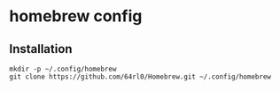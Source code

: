 # homebrew config

## Installation
```
mkdir -p ~/.config/homebrew
git clone https://github.com/64rl0/Homebrew.git ~/.config/homebrew
```
